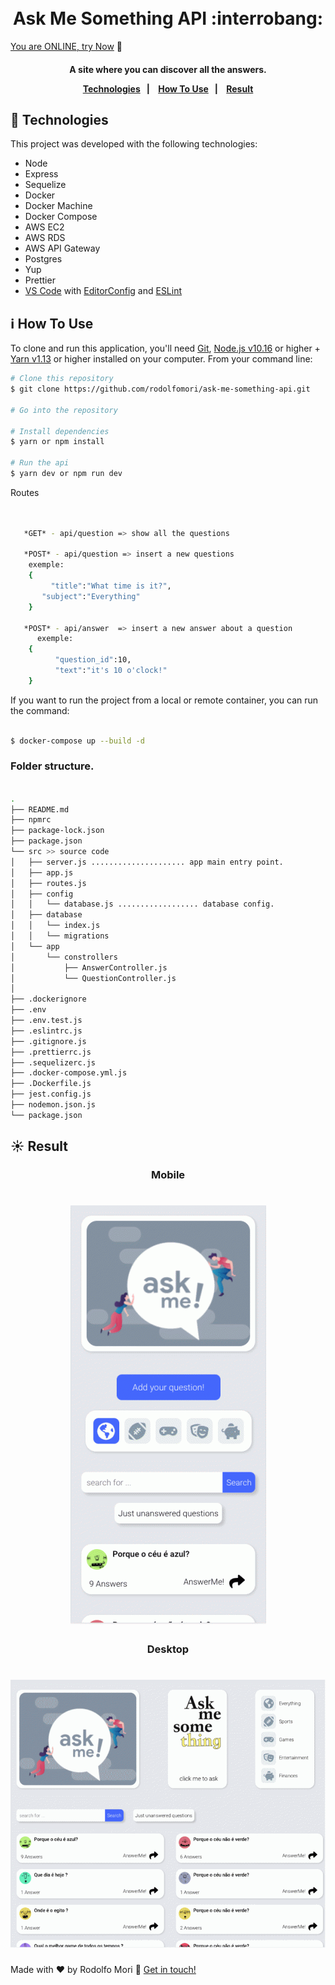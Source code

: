 
<h1 align="center">
  <br>
  Ask Me Something API :interrobang:
</h1>

  [You are ONLINE, try Now](https://askmesomething.today/)  :tada:



<h4 align="center">
  A site where you can discover all the answers.
  
  
<p align="center">
  <a href="#rocket-technologies">Technologies</a>&nbsp;&nbsp;&nbsp;|&nbsp;&nbsp;&nbsp;
  <a href="#information_source-how-to-use">How To Use</a>&nbsp;&nbsp;&nbsp;|&nbsp;&nbsp;&nbsp;
  <a href="#result">Result</a>
</p>

## :rocket: Technologies

This project was developed with the following technologies:

- Node
- Express
- Sequelize
- Docker
- Docker Machine
- Docker Compose
- AWS EC2
- AWS RDS
- AWS API Gateway
- Postgres
- Yup
- Prettier
- [VS Code][vc] with [EditorConfig][vceditconfig] and [ESLint][vceslint]

## :information_source: How To Use

To clone and run this application, you'll need [Git](https://git-scm.com), [Node.js v10.16][nodejs] or higher + [Yarn
v1.13][yarn] or higher installed on your computer. From your command line:

```bash
# Clone this repository
$ git clone https://github.com/rodolfomori/ask-me-something-api.git

# Go into the repository

# Install dependencies
$ yarn or npm install

# Run the api
$ yarn dev or npm run dev

```
<p> Routes </p>

```bash
 
     
   *GET* - api/question => show all the questions
   
   *POST* - api/question => insert a new questions
    exemple:
    {
    	 "title":"What time is it?",
	   "subject":"Everything"
    }
    
   *POST* - api/answer  => insert a new answer about a question
      exemple:
    {
	      "question_id":10,
	      "text":"it's 10 o'clock!"
    }

```

If you want to run the project from a local or remote container, you can run the command:

```bash

$ docker-compose up --build -d 

```





<h3>Folder structure. </h3>

```bash

.
├── README.md
├── npmrc
├── package-lock.json
├── package.json
└── src >> source code
│   ├── server.js ..................... app main entry point.
│   ├── app.js 
│   ├── routes.js 
│   ├── config
│   │   └── database.js .................. database config.
│   ├── database
│   │   └── index.js 
│   │   └── migrations 
│   └── app
│       └── constrollers 
│           ├── AnswerController.js 
│           └── QuestionController.js 
│    
├── .dockerignore
├── .env
├── .env.test.js
├── .eslintrc.js
├── .gitignore.js
├── .prettierrc.js
├── .sequelizerc.js
├── .docker-compose.yml.js
├── .Dockerfile.js
├── jest.config.js
├── nodemon.json.js
└── package.json

```

## :sunny: Result


<h3 align="center">Mobile</h3>
<h1 align="center">
    <img  alt="Ask me" src="https://github.com/rodolfomori/ask-me-something-interface/blob/master/src/assets/img/mobile.gif" />
    <br>
</h1>

  <h3 align="center">Desktop</h3>
<h1 align="center">
    <img alt="Ask me" src="https://github.com/rodolfomori/ask-me-something-interface/blob/master/src/assets/img/web.gif" width="700px"/>
    <br>
</h1>

Made with ♥ by Rodolfo Mori :wave: [Get in touch!](https://www.linkedin.com/in/rodolfomori/)

[nodejs]: https://nodejs.org/
[yarn]: https://yarnpkg.com/
[vc]: https://code.visualstudio.com/
[vceditconfig]: https://marketplace.visualstudio.com/items?itemName=EditorConfig.EditorConfig
[vceslint]: https://marketplace.visualstudio.com/items?itemName=dbaeumer.vscode-eslint
